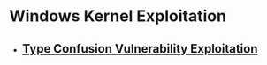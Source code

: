 # Windows Kernel Exploitation #
- ## [Type Confusion Vulnerability Exploitation ](https://hackingportal.github.io/Type_Confusion/type_confusion.md) ##
